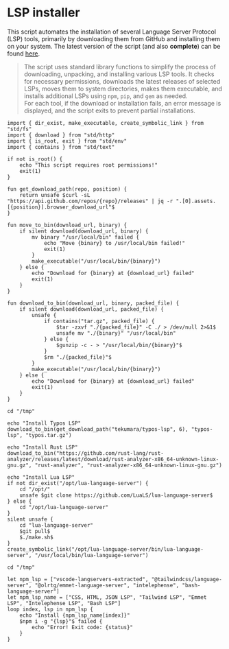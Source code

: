 # LSP installer

This script automates the installation of several Language Server Protocol (LSP) tools, primarily by downloading them from GitHub and installing them on your system. The latest version of the script (and also **complete**) can be found [here](https://github.com/Mte90/My-Scripts/blob/master/dev/lsp-installer/install.ab).

> The script uses standard library functions to simplify the process of downloading, unpacking, and installing various LSP tools. It checks for necessary permissions, downloads the latest releases of selected LSPs, moves them to system directories, makes them executable, and installs additional LSPs using `npm`, `pip`, and `gem` as needed.  
> For each tool, if the download or installation fails, an error message is displayed, and the script exits to prevent partial installations.

```ab
import { dir_exist, make_executable, create_symbolic_link } from "std/fs"
import { download } from "std/http"
import { is_root, exit } from "std/env"
import { contains } from "std/text"

if not is_root() {
    echo "This script requires root permissions!"
    exit(1)
}

fun get_download_path(repo, position) {
    return unsafe $curl -sL "https://api.github.com/repos/{repo}/releases" | jq -r ".[0].assets.[{position}].browser_download_url"$
}

fun move_to_bin(download_url, binary) {
    if silent download(download_url, binary) {
        mv binary "/usr/local/bin" failed {
            echo "Move {binary} to /usr/local/bin failed!"
            exit(1)
        }
        make_executable("/usr/local/bin/{binary}")
    } else {
        echo "Download for {binary} at {download_url} failed"
        exit(1)
    }
}

fun download_to_bin(download_url, binary, packed_file) {
    if silent download(download_url, packed_file) {
        unsafe {
            if contains("tar.gz", packed_file) {
                $tar -zxvf "./{packed_file}" -C ./ > /dev/null 2>&1$
                unsafe mv "./{binary}" "/usr/local/bin"
            } else {
                $gunzip -c - > "/usr/local/bin/{binary}"$
            }
            $rm "./{packed_file}"$
        }
        make_executable("/usr/local/bin/{binary}")
    } else {
        echo "Download for {binary} at {download_url} failed"
        exit(1)
    }
}

cd "/tmp"

echo "Install Typos LSP"
download_to_bin(get_download_path("tekumara/typos-lsp", 6), "typos-lsp", "typos.tar.gz")

echo "Install Rust LSP"
download_to_bin("https://github.com/rust-lang/rust-analyzer/releases/latest/download/rust-analyzer-x86_64-unknown-linux-gnu.gz", "rust-analyzer", "rust-analyzer-x86_64-unknown-linux-gnu.gz")

echo "Install Lua LSP"
if not dir_exist("/opt/lua-language-server") {
    cd "/opt/"
    unsafe $git clone https://github.com/LuaLS/lua-language-server$
} else {
    cd "/opt/lua-language-server"
}
silent unsafe {
    cd "lua-language-server"
    $git pull$
    $./make.sh$
}
create_symbolic_link("/opt/lua-language-server/bin/lua-language-server", "/usr/local/bin/lua-language-server")

cd "/tmp"

let npm_lsp = ["vscode-langservers-extracted", "@tailwindcss/language-server", "@olrtg/emmet-language-server", "intelephense", "bash-language-server"]
let npm_lsp_name = ["CSS, HTML, JSON LSP", "Tailwind LSP", "Emmet LSP", "Intelephense LSP", "Bash LSP"]
loop index, lsp in npm_lsp {
    echo "Install {npm_lsp_name[index]}"
    $npm i -g "{lsp}"$ failed {
        echo "Error! Exit code: {status}"
    }
}
```
